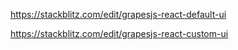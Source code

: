 https://stackblitz.com/edit/grapesjs-react-default-ui

https://stackblitz.com/edit/grapesjs-react-custom-ui